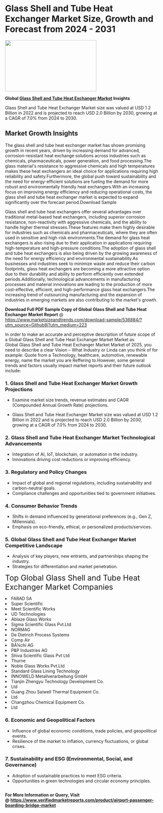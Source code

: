 <H1>Glass Shell and Tube Heat Exchanger Market Size, Growth and Forecast from 2024 - 2031</H1><img class="aligncenter size-medium wp-image-584254" src="https://thirdeyenews.in/wp-content/uploads/2024/09/Global-Market-Research-300x168.jpeg" alt="" width="300" height="168" /><p><strong>Global&nbsp;<a href="https://www.marketsizeandtrends.com/download-sample/536884/?utm_source=Github8j?utm_medium=223">Glass Shell and Tube Heat Exchanger Market</a> Insights</strong></p><p>Glass Shell and Tube Heat Exchanger Market size was valued at USD 1.2 Billion in 2022 and is projected to reach USD 2.0 Billion by 2030, growing at a CAGR of 7.0% from 2024 to 2030.</p><p><h2>Market Growth Insights</h2> <p>The glass shell and tube heat exchanger market has shown promising growth in recent years, driven by increasing demand for advanced, corrosion-resistant heat exchange solutions across industries such as chemicals, pharmaceuticals, power generation, and food processing.The glass material's resistance to aggressive chemicals and high temperatures makes these heat exchangers an ideal choice for applications requiring high reliability and safety.Furthermore, the global push toward sustainability and the need for energy-efficient solutions are fueling the demand for more robust and environmentally friendly heat exchangers.With an increasing focus on improving energy efficiency and reducing operational costs, the glass shell and tube heat exchanger market is expected to expand significantly over the forecast period.Download Sample </p> <p>Glass shell and tube heat exchangers offer several advantages over traditional metal-based heat exchangers, including superior corrosion resistance, non-reactivity with aggressive chemicals, and the ability to handle higher thermal stresses.These features make them highly desirable for industries such as chemicals and pharmaceuticals, where they are often used in sensitive and high-risk environments.The demand for glass heat exchangers is also rising due to their application in applications requiring high-temperature and high-pressure conditions.The adoption of glass shell and tube heat exchangers is also being driven by the growing awareness of the need for energy efficiency and environmental sustainability.As businesses and industries seek to minimize waste and reduce their carbon footprints, glass heat exchangers are becoming a more attractive option due to their durability and ability to perform efficiently over extended periods.Additionally, technological advancements in manufacturing processes and material innovations are leading to the production of more cost-effective, efficient, and high-performance glass heat exchangers.The increasing trend of outsourcing manufacturing and the expansion of industries in emerging markets are also contributing to the market's growth.</p> <p></p><p><span class=""><strong>Download Full PDF Sample Copy of Global Glass Shell and Tube Heat Exchanger Market Report</strong> @ <a href="https://www.marketsizeandtrends.com/download-sample/536884/?utm_source=Github8j?utm_medium=223" target="_blank">https://www.marketsizeandtrends.com/download-sample/536884/?utm_source=Github8j?utm_medium=223</a></span></p><p>In order to make an accurate and perceptive description of future scope of a Global&nbsp;Glass Shell and Tube Heat Exchanger Market Market as Global&nbsp;Glass Shell and Tube Heat Exchanger Market Market of 2025, you need to describe a clear Vision &ndash; What Industry or Linda can you think of for example: Quote from a Technology, healthcare, automotive, renewable energy, name the market you are Reffering to.However, some general trends and factors usually impact market reports and their future outlook include:</p><h3>1.&nbsp;<strong>Glass Shell and Tube Heat Exchanger Market Growth Projections</strong></h3><ul><li>Examine market size trends, revenue estimates and CAGR (Compounded Annual Growth Rate) projections.</li><li><p>Glass Shell and Tube Heat Exchanger Market size was valued at USD 1.2 Billion in 2022 and is projected to reach USD 2.0 Billion by 2030, growing at a CAGR of 7.0% from 2024 to 2030.</p></li></ul><h3>2.&nbsp;<strong>Glass Shell and Tube Heat Exchanger Market Technological Advancements</strong></h3><ul><li>Integration of AI, IoT, blockchain, or automation in the industry.</li><li>Innovations driving cost reductions or improving efficiency.</li></ul><h3>3.&nbsp;<strong>Regulatory and Policy Changes</strong></h3><ul><li>Impact of global and regional regulations, including sustainability and carbon-neutral goals.</li><li>Compliance challenges and opportunities tied to government initiatives.</li></ul><h3>4.&nbsp;<strong>Consumer Behavior Trends</strong></h3><ul><li>Shifts in demand influenced by generational preferences (e.g., Gen Z, Millennials).</li><li>Emphasis on eco-friendly, ethical, or personalized products/services.</li></ul><h3>5.&nbsp;<strong>Global Glass Shell and Tube Heat Exchanger Market Competitive Landscape</strong></h3><ul><li>Analysis of key players, new entrants, and partnerships shaping the industry.</li><li>Strategies for differentiation and market penetration.</li></ul><p data-pm-slice="1 1 []"><span style="color: inherit; font-family: inherit; font-size: 25px;">Top Global Glass Shell and Tube Heat Exchanger Market Companies</span></p><div class="" data-test-id=""><p><li>FARAD SA</li><li> Super Scientific</li><li> Meet Scientific Works</li><li> UD Technologies</li><li> Ablaze Glass Works</li><li> Sigma Scientific Glass Pvt.Ltd</li><li> NORMAG</li><li> De Dietrich Process Systems</li><li> Comp Air</li><li> BÃ¼chi AG</li><li> P&P Industries AG</li><li> Shiva Scientific Glass Pvt Ltd</li><li> Thurne</li><li> Noble Glass Works Pvt.Ltd</li><li> Standard Glass Lining Technology</li><li> INNOWELD Metallverarbeitung GmbH</li><li> Tianjin Zhengyu Technology Development Co.</li><li> Ltd</li><li> Guang Zhou Saiwell Thermal Equipment Co.</li><li>Ltd</li><li> Changzhou Chemical Equipment Co.</li><li> Ltd</li></p></div><h3>6.&nbsp;<strong>Economic and Geopolitical Factors</strong></h3><ul><li>Influence of global economic conditions, trade policies, and geopolitical events.</li><li>Resilience of the market to inflation, currency fluctuations, or global crises.</li></ul><h3>7.&nbsp;<strong>Sustainability and ESG (Environmental, Social, and Governance)</strong></h3><ul><li>Adoption of sustainable practices to meet ESG criteria.</li><li>Opportunities in green technologies and circular economy principles.</li></ul><h2><strong style="font-size: 14px;">For More Information or Query, Visit @&nbsp;</strong><a style="background-color: #ffffff; font-size: 14px;" href="https://www.marketsizeandtrends.com/report/glass-shell-and-tube-heat-exchanger-market/" target="_blank">https://www.verifiedmarketreports.com/product/airport-passenger-boarding-bridge-market</a></h2>